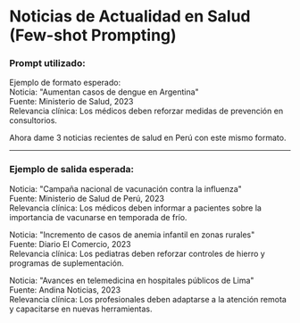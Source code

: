 # Noticias de Actualidad en Salud (Few-shot Prompting)

### Prompt utilizado:
Ejemplo de formato esperado:  
Noticia: "Aumentan casos de dengue en Argentina"  
Fuente: Ministerio de Salud, 2023  
Relevancia clínica: Los médicos deben reforzar medidas de prevención en consultorios.  

Ahora dame 3 noticias recientes de salud en Perú con este mismo formato.

---

### Ejemplo de salida esperada:
Noticia: "Campaña nacional de vacunación contra la influenza"  
Fuente: Ministerio de Salud de Perú, 2023  
Relevancia clínica: Los médicos deben informar a pacientes sobre la importancia de vacunarse en temporada de frío.  

Noticia: "Incremento de casos de anemia infantil en zonas rurales"  
Fuente: Diario El Comercio, 2023  
Relevancia clínica: Los pediatras deben reforzar controles de hierro y programas de suplementación.  

Noticia: "Avances en telemedicina en hospitales públicos de Lima"  
Fuente: Andina Noticias, 2023  
Relevancia clínica: Los profesionales deben adaptarse a la atención remota y capacitarse en nuevas herramientas.

